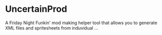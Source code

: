# UncertainProd
A Friday Night Funkin' mod making helper tool that allows you to generate XML files and spritesheets from induvidual …
